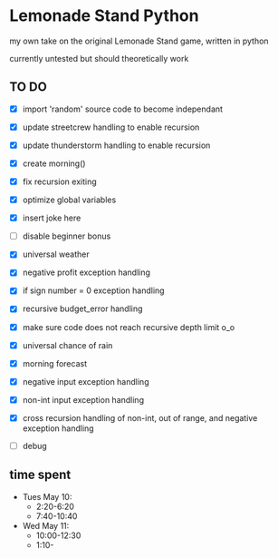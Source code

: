 # Lemonade Stand Python
my own take on the original Lemonade Stand game, written in python

currently untested but should theoretically work

## TO DO
- [x] import 'random' source code to become independant
- [x] update streetcrew handling to enable recursion
- [x] update thunderstorm handling to enable recursion
- [x] create morning()
- [x] fix recursion exiting
- [x] optimize global variables
- [x] insert joke here
- [ ] disable beginner bonus
- [x] universal weather
- [x] negative profit exception handling
- [x] if sign number = 0 exception handling
- [x] recursive budget_error handling
- [x] make sure code does not reach recursive depth limit o_o
- [x] universal chance of rain
- [x] morning forecast
- [x] negative input exception handling
- [x] non-int input exception handling
- [x] cross recursion handling of non-int, out of range, and negative exception handling
- [ ] debug


## time spent
- Tues May 10:
  - 2:20-6:20
  - 7:40-10:40
- Wed May 11:
  - 10:00-12:30
  - 1:10-

